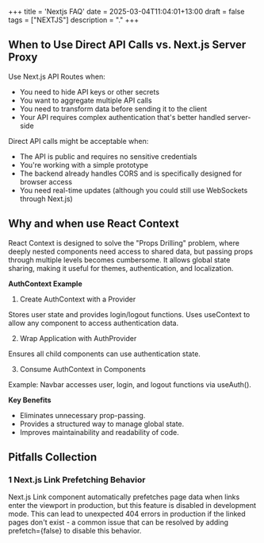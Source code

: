 +++
title = 'Nextjs FAQ'
date = 2025-03-04T11:04:01+13:00
draft = false
tags = ["NEXTJS"]
description = "."
+++

## When to Use Direct API Calls vs. Next.js Server Proxy
Use Next.js API Routes when:  
* You need to hide API keys or other secrets  
* You want to aggregate multiple API calls  
* You need to transform data before sending it to the client  
* Your API requires complex authentication that's better handled server-side  
  
Direct API calls might be acceptable when:  
* The API is public and requires no sensitive credentials
* You're working with a simple prototype
* The backend already handles CORS and is specifically designed for browser access
* You need real-time updates (although you could still use WebSockets through Next.js)  

## Why and when use React Context  
React Context is designed to solve the "Props Drilling" problem, where deeply nested components need access to shared data, but passing props through multiple levels becomes cumbersome. It allows global state sharing, making it useful for themes, authentication, and localization.   

**AuthContext Example**  
1. Create AuthContext with a Provider

Stores user state and provides login/logout functions.
Uses useContext to allow any component to access authentication data.  

2. Wrap Application with AuthProvider

Ensures all child components can use authentication state.

3. Consume AuthContext in Components

Example: Navbar accesses user, login, and logout functions via useAuth().
  

**Key Benefits**  
* Eliminates unnecessary prop-passing.
* Provides a structured way to manage global state.
* Improves maintainability and readability of code.

## Pitfalls Collection

### 1 Next.js Link Prefetching Behavior

Next.js Link component automatically prefetches page data when links enter the viewport in production, but this feature is disabled in development mode. This can lead to unexpected 404 errors in production if the linked pages don't exist - a common issue that can be resolved by adding prefetch={false} to disable this behavior.
